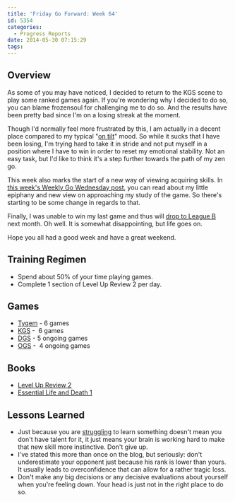 ```yaml
---
title: 'Friday Go Forward: Week 64'
id: 5354
categories:
  - Progress Reports
date: 2014-05-30 07:15:29
tags:
---
```


## Overview

As some of you may have noticed, I decided to return to the KGS scene to play some ranked games again. If you're wondering why I decided to do so, you can blame frozensoul for challenging me to do so. And the results have been pretty bad since I'm on a losing streak at the moment.

Though I'd normally feel more frustrated by this, I am actually in a decent place compared to my typical "[on tilt](http://www.bengozen.com/going-on-tilt/ "Going On Tilt")" mood. So while it sucks that I have been losing, I'm trying hard to take it in stride and not put myself in a position where I have to win in order to reset my emotional stability. Not an easy task, but I'd like to think it's a step further towards the path of my zen go.

This week also marks the start of a new way of viewing acquiring skills. In [this week's Weekly Go Wednesday post](http://www.bengozen.com/importance-struggling/ "The Importance of Struggling"), you can read about my little epiphany and new view on approaching my study of the game. So there's starting to be some change in regards to that.

Finally, I was unable to win my last game and thus will [drop to League B](http://www.bengozen.com/first-demotion/ "My First Demotion") next month. Oh well. It is somewhat disappointing, but life goes on.

Hope you all had a good week and have a great weekend.

## Training Regimen

*   Spend about 50% of your time playing games.
*   Complete 1 section of Level Up Review 2 per day.

## Games

*   [Tygem](http://www.tygemgo.com "TygemGo Official Site") - 6 games
*   [KGS](http://www.gokgs.com "KGS Website") -  6 games
*   [DGS](http://www.dragongoserver.net/userinfo.php?uid=60385 "Dragon Go Server - BenGoZen") - 5 ongoing games
*   [OGS](http://online-go.com/user/view/549/BenGoZen "Online Go Server - BenGoZen") -  4 ongoing games

## Books

*   [Level Up Review 2](http://www.bengozen.com/book-review-level-up-review-2/ "Book Review: Level Up Review 2")
*   [Essential Life and Death 1](http://www.bengozen.com/book-review-essential-life-death-1/ "Book Review: Essential Life &amp; Death 1")

## Lessons Learned

*   Just because you are [struggling](http://www.bengozen.com/importance-struggling/ "The Importance of Struggling") to learn something doesn't mean you don't have talent for it, it just means your brain is working hard to make that new skill more instinctive. Don't give up.
*   I've stated this more than once on the blog, but seriously: don't underestimate your opponent just because his rank is lower than yours. It usually leads to overconfidence that can allow for a rather tragic loss.
*   Don't make any big decisions or any decisive evaluations about yourself when you're feeling down. Your head is just not in the right place to do so.